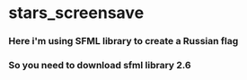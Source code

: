 # stars_screensave
### Here i'm using SFML library to create a Russian flag
### So you need to download sfml library 2.6
